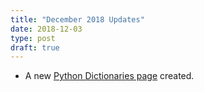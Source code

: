 ```yaml
---
title: "December 2018 Updates"
date: 2018-12-03
type: post
draft: true
---
```


* A new [Python Dictionaries page](/pages/programming/languages/python/dictionaries.md) created.
